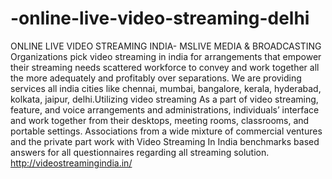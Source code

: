 # -online-live-video-streaming-delhi
ONLINE LIVE VIDEO STREAMING INDIA- MSLIVE MEDIA &amp; BROADCASTING Organizations pick video streaming in india for arrangements that empower their streaming needs scattered workforce to convey and work together all the more adequately and profitably over separations. We are providing services all india cities like chennai, mumbai, bangalore, kerala, hyderabad, kolkata, jaipur, delhi.Utilizing video streaming As a part of video streaming, feature, and voice arrangements and administrations, individuals’ interface and work together from their desktops, meeting rooms, classrooms, and portable settings. Associations from a wide mixture of commercial ventures and the private part work with Video Streaming In India benchmarks based answers for all questionnaires regarding all streaming solution. http://videostreamingindia.in/
